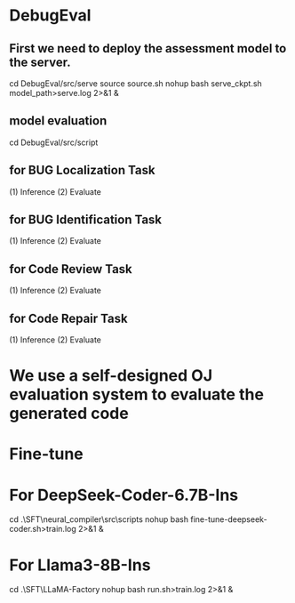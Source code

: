 # DebugEval
## First we need to deploy the assessment model to the server.
cd DebugEval/src/serve
source source.sh
nohup bash serve_ckpt.sh model_path>serve.log 2>&1 &
## model evaluation
cd DebugEval/src/script
## for BUG Localization Task
(1) Inference
(2) Evaluate
## for BUG Identification Task
(1) Inference
(2) Evaluate
## for Code Review Task
(1) Inference
(2) Evaluate
## for Code Repair Task
(1) Inference
(2) Evaluate
# We use a self-designed OJ evaluation system to evaluate the generated code

# Fine-tune
# For DeepSeek-Coder-6.7B-Ins
cd .\SFT\neural_compiler\src\scripts
nohup bash fine-tune-deepseek-coder.sh>train.log 2>&1 &
# For Llama3-8B-Ins
cd .\SFT\LLaMA-Factory
nohup bash run.sh>train.log 2>&1 &
